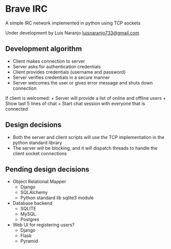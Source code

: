 # Brave IRC

A simple IRC network implemented in python using TCP sockets

Under development by Luis Naranjo <luisnaranjo733@gmail.com>

## Development algorithm

+ Client makes connection to server
+ Server asks for authentication credentials
+ Client provides credentials (username and password)
+ Server verifies credentials in a secure manner
+ Server welcomes the user or gives error message and shuts down connection

If client is welcomed:
    + Server will provide a list of online and offline users
    + Show last 5 lines of chat
    + Start chat session with everyone that is connected

## Design decisions

+ Both the server and client scripts will use the TCP implementation in the
  python standard library
+ The server will be blocking, and it will dispatch threads to handle the
  client socket connections

## Pending design decisions

+ Object Relational Mapper
    + Django
    + SQLAlchemy
    + Python standard lib sqlite3 module
+ Database backend
    + SQLITE
    + MySQL
    + Postgres
+ Web UI for registering users?
    + Django
    + Flask
    + Pyramid

